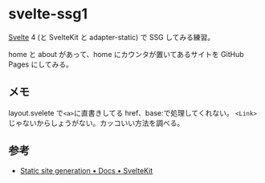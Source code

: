 # svelte-ssg1

[Svelte](https://svelte.dev/) 4 (と SvelteKit と adapter-static) で SSG してみる練習。

home と about があって、home にカウンタが置いてあるサイトを
GitHub Pages にしてみる。

## メモ

layout.svelete で`<a>`に直書きしてる href、base:で処理してくれない。
`<Link>`じゃないからしょうがない。カッコいい方法を調べる。

## 参考

- [Static site generation • Docs • SvelteKit](https://kit.svelte.jp/docs/adapter-static)
